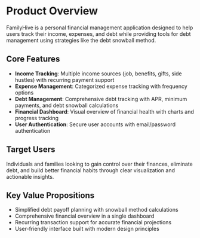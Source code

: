 # Product Overview

FamilyHive is a personal financial management application designed to help users track their income, expenses, and debt while providing tools for debt management using strategies like the debt snowball method.

## Core Features

- **Income Tracking**: Multiple income sources (job, benefits, gifts, side hustles) with recurring payment support
- **Expense Management**: Categorized expense tracking with frequency options
- **Debt Management**: Comprehensive debt tracking with APR, minimum payments, and debt snowball calculations
- **Financial Dashboard**: Visual overview of financial health with charts and progress tracking
- **User Authentication**: Secure user accounts with email/password authentication

## Target Users

Individuals and families looking to gain control over their finances, eliminate debt, and build better financial habits through clear visualization and actionable insights.

## Key Value Propositions

- Simplified debt payoff planning with snowball method calculations
- Comprehensive financial overview in a single dashboard
- Recurring transaction support for accurate financial projections
- User-friendly interface built with modern design principles